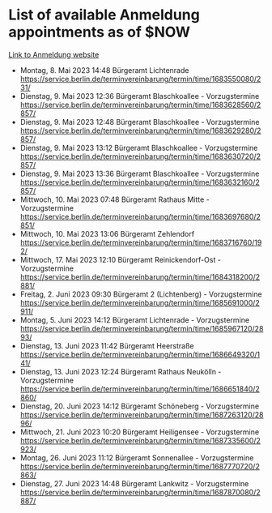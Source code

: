 # List of available Anmeldung appointments as of $NOW
[Link to Anmeldung website](https://service.berlin.de/terminvereinbarung/termin/tag.php?termin=1&anliegen[]=120686&dienstleisterlist=122210,122217,327316,122219,327312,122227,327314,122231,327346,122243,327348,122254,122252,329742,122260,329745,122262,329748,122271,327278,122273,327274,122277,327276,330436,122280,327294,122282,327290,122284,327292,122291,327270,122285,327266,122286,327264,122296,327268,150230,329760,122297,327286,122294,327284,122312,329763,122314,329775,122304,327330,122311,327334,122309,327332,317869,122281,327352,122279,329772,122283,122276,327324,122274,327326,122267,329766,122246,327318,122251,327320,122257,327322,122208,327298,122226,327300&herkunft=http%3A%2F%2Fservice.berlin.de%2Fdienstleistung%2F120686%2F)
- Montag, 8. Mai 2023 14:48 Bürgeramt Lichtenrade https://service.berlin.de/terminvereinbarung/termin/time/1683550080/231/
- Dienstag, 9. Mai 2023 12:36 Bürgeramt Blaschkoallee - Vorzugstermine https://service.berlin.de/terminvereinbarung/termin/time/1683628560/2857/
- Dienstag, 9. Mai 2023 12:48 Bürgeramt Blaschkoallee - Vorzugstermine https://service.berlin.de/terminvereinbarung/termin/time/1683629280/2857/
- Dienstag, 9. Mai 2023 13:12 Bürgeramt Blaschkoallee - Vorzugstermine https://service.berlin.de/terminvereinbarung/termin/time/1683630720/2857/
- Dienstag, 9. Mai 2023 13:36 Bürgeramt Blaschkoallee - Vorzugstermine https://service.berlin.de/terminvereinbarung/termin/time/1683632160/2857/
- Mittwoch, 10. Mai 2023 07:48 Bürgeramt Rathaus Mitte - Vorzugstermine https://service.berlin.de/terminvereinbarung/termin/time/1683697680/2851/
- Mittwoch, 10. Mai 2023 13:06 Bürgeramt Zehlendorf https://service.berlin.de/terminvereinbarung/termin/time/1683716760/192/
- Mittwoch, 17. Mai 2023 12:10 Bürgeramt Reinickendorf-Ost - Vorzugstermine https://service.berlin.de/terminvereinbarung/termin/time/1684318200/2881/
- Freitag, 2. Juni 2023 09:30 Bürgeramt 2 (Lichtenberg) - Vorzugstermine https://service.berlin.de/terminvereinbarung/termin/time/1685691000/2911/
- Montag, 5. Juni 2023 14:12 Bürgeramt Lichtenrade - Vorzugstermine https://service.berlin.de/terminvereinbarung/termin/time/1685967120/2893/
- Dienstag, 13. Juni 2023 11:42 Bürgeramt Heerstraße https://service.berlin.de/terminvereinbarung/termin/time/1686649320/141/
- Dienstag, 13. Juni 2023 12:24 Bürgeramt Rathaus Neukölln - Vorzugstermine https://service.berlin.de/terminvereinbarung/termin/time/1686651840/2860/
- Dienstag, 20. Juni 2023 14:12 Bürgeramt Schöneberg - Vorzugstermine https://service.berlin.de/terminvereinbarung/termin/time/1687263120/2896/
- Mittwoch, 21. Juni 2023 10:20 Bürgeramt Heiligensee - Vorzugstermine https://service.berlin.de/terminvereinbarung/termin/time/1687335600/2923/
- Montag, 26. Juni 2023 11:12 Bürgeramt Sonnenallee - Vorzugstermine https://service.berlin.de/terminvereinbarung/termin/time/1687770720/2863/
- Dienstag, 27. Juni 2023 14:48 Bürgeramt Lankwitz - Vorzugstermine https://service.berlin.de/terminvereinbarung/termin/time/1687870080/2887/

